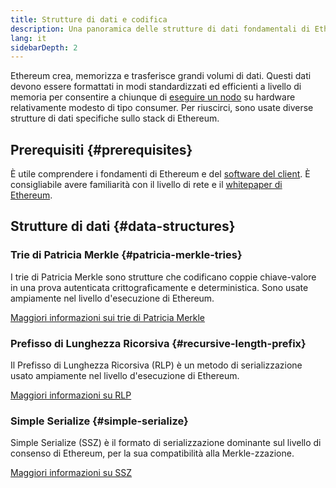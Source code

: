 ```yaml
---
title: Strutture di dati e codifica
description: Una panoramica delle strutture di dati fondamentali di Ethereum.
lang: it
sidebarDepth: 2
---
```


Ethereum crea, memorizza e trasferisce grandi volumi di dati. Questi dati devono essere formattati in modi standardizzati ed efficienti a livello di memoria per consentire a chiunque di [eseguire un nodo](/run-a-node/) su hardware relativamente modesto di tipo consumer. Per riuscirci, sono usate diverse strutture di dati specifiche sullo stack di Ethereum.

## Prerequisiti \{#prerequisites}

È utile comprendere i fondamenti di Ethereum e del [software del client](/developers/docs/nodes-and-clients/). È consigliabile avere familiarità con il livello di rete e il [whitepaper di Ethereum](/whitepaper/).

## Strutture di dati \{#data-structures}

### Trie di Patricia Merkle \{#patricia-merkle-tries}

I trie di Patricia Merkle sono strutture che codificano coppie chiave-valore in una prova autenticata crittograficamente e deterministica. Sono usate ampiamente nel livello d'esecuzione di Ethereum.

[Maggiori informazioni sui trie di Patricia Merkle](/developers/docs/data-structures-and-encoding/patricia-merkle-trie)

### Prefisso di Lunghezza Ricorsiva \{#recursive-length-prefix}

Il Prefisso di Lunghezza Ricorsiva (RLP) è un metodo di serializzazione usato ampiamente nel livello d'esecuzione di Ethereum.

[Maggiori informazioni su RLP](/developers/docs/data-structures-and-encoding/rlp)

### Simple Serialize \{#simple-serialize}

Simple Serialize (SSZ) è il formato di serializzazione dominante sul livello di consenso di Ethereum, per la sua compatibilità alla Merkle-zzazione.

[Maggiori informazioni su SSZ](/developers/docs/data-structures-and-encoding/ssz)
